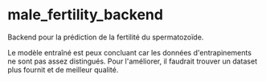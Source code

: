 # male_fertility_backend
 Backend pour la prédiction de la fertilité du spermatozoïde. 

 Le modèle entraîné est peux concluant car les données d'entrapinements ne sont pas assez distingués. Pour l'améliorer, il faudrait trouver un dataset plus fournit et de meilleur qualité.
